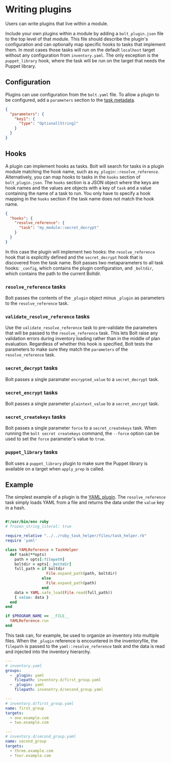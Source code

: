 # Writing plugins

Users can write plugins that live within a module.

Include your own plugins within a module by adding a `bolt_plugin.json` file to the top level of that module. This file should describe the plugin's configuration and can optionally map specific hooks to tasks that implement them. In most cases those tasks will run on the default `localhost` target without any configuration from `inventory.yaml`. The only exception is the `puppet_library` hook, where the task will be run on the target that needs the Puppet library.

## Configuration

Plugins can use configuration from the `bolt.yaml` file. To allow a plugin to be configured, add a `parameters`
section to the [task metadata](writing_tasks.md#task-metadata).

```json
{ 
  "parameters": {
    "key1": {
      "type": "Optional[String]" 
    } 
  } 
} 
```

## Hooks

A plugin can implement hooks as tasks. Bolt will search for tasks in a plugin module matching the hook name, such as `my_plugin::resolve_reference`. Alternatively, you can map hooks to tasks in the `hooks` section of `bolt_plugin.json`. The `hooks` section is a JSON object where the keys are hook names and the values are objects with a key of `task` and a value containing the name of a task to run. You only have to specify a hook mapping in the `hooks` section if the task name does not match the hook name.

```json
{
  "hooks": {
    "resolve_reference": {
      "task": "my_module::secret_decrypt"
    }
  }
}
```

In this case the plugin will implement two hooks: the `resolve_reference` hook that is explicitly defined and the `secret_decrypt` hook that is discovered from the task name. Bolt passes two metaparameters to all task hooks: `_config`, which contains the plugin configuration, and `_boltdir`, which contains the path to the current Boltdir.

### `resolve_reference` tasks

Bolt passes the contents of the `_plugin` object minus `_plugin` as parameters to the `resolve_reference` task.

### `validate_resolve_reference` tasks

Use the `validate_resolve_reference` task to pre-validate the parameters that will be passed to the `resolve_reference` task. This lets Bolt raise any validation errors during inventory loading rather than in the middle of plan evaluation. Regardless of whether this hook is specified, Bolt tests the parameters to make sure they match the `parameters` of the `resolve_reference` task.

### `secret_decrypt` tasks

Bolt passes a single paramater `encrypted_value` to a `secret_decrypt` task.

### `secret_encrypt` tasks

Bolt passes a single parameter `plaintext_value` to a `secret_encrypt` task.

### `secret_createkeys` tasks

Bolt passes a single parameter `force` to a `secret_createkeys` task. When running the `bolt secret createkeys`
command, the `--force` option can be used to set the `force` parameter's value to `true`.

### `puppet_library` tasks

Bolt uses a `puppet_library` plugin to make sure the Puppet library is available on a target when `apply_prep` is called.

## Example
The simplest example of a plugin is the [YAML plugin](https://github.com/puppetlabs/puppetlabs-yaml). The `resolve_reference` task simply loads YAML from a file and returns the data under the `value` key in a hash.

```ruby

#!/usr/bin/env ruby
# frozen_string_literal: true

require_relative "../../ruby_task_helper/files/task_helper.rb"
require 'yaml'

class YAMLReference < TaskHelper
  def task(**opts)
    path = opts[:filepath]
    boltdir = opts[:_boltdir]
    full_path = if boltdir
                  File.expand_path(path, boltdir)
                else
                  File.expand_path(path)
                end
    data = YAML.safe_load(File.read(full_path))
    { value: data }
  end
end

if $PROGRAM_NAME == __FILE__
  YAMLReference.run
end
```
This task can, for example, be used to organize an inventory into multiple files. When the `_plugin` reference is encountered in the inventoryfile, the `filepath` is passed to the `yaml::resolve_reference` task and the data is read and injected into the inventory hierarchy.

```yaml
---
# inventory.yaml
groups:
  - _plugin: yaml
    filepath: inventory.d/first_group.yaml
  - _plugin: yaml
    filepath: invenotry.d/second_group.yaml
```

```yaml
---
# inventory.d/first_group.yaml
name: first_group
targets:
  - one.example.com
  - two.example.com
```

```yaml
---
# inventory.d/second_group.yaml
name: second_group
targets:
  - three.example.com
  - four.example.com
```